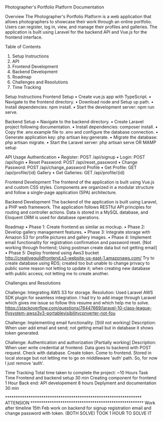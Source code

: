 Photographer's Portfolio Platform Documentation

Overview
The Photographer's Portfolio Platform is a web application that allows photographers to showcase their work through an online portfolio. Users can register, log in, view, and manage their profiles and galleries. The application is built using Laravel for the backend API and Vue.js for the frontend interface.

Table of Contents
1.	Setup Instructions
2.	API
3.	Frontend Development
4.	Backend Development
5.	Roadmap
6.	Challenges and Resolutions
7.	Time Tracking

Setup Instructions
Frontend Setup
•	Create vue.js app with TypeScript.
•	Navigate to the frontend directory.
•	Download node and Setup up path.
•	Install dependencies: npm install.
•	Start the development server: npm run serve.

Backend Setup
•	Navigate to the backend directory.
•	Create Laravel project following documentation.
•	Install dependencies: composer install.
•	Copy the .env.example file to .env and configure the database connection.
•	Generate application key: php artisan key:generate.
•	Migrate the database: php artisan migrate.
•	Start the Laravel server: php artisan serve OR MAMP setup

API Usage
Authentication
•	Register: POST /api/signup
•	Login: POST /api/login
•	Reset Password: POST /api/reset_password
•	Change Password: POST /api/change_password
Profile
•	Get Profile: GET /api/profile/{id}
Gallery
•	Get Galleries: GET /api/profile/{id}

Frontend Development
The frontend of the application is built using Vue.js and custom CSS styles. Components are organized in a modular structure and follow a single-page application (SPA) architecture.

Backend Development
The backend of the application is built using Laravel, a PHP web framework. The application follows RESTful API principles for routing and controller actions. Data is stored in a MySQL database, and Eloquent ORM is used for database operations.

Roadmap
•	Phase 1: Create frontend as similar as mockup.
•	Phase 2: Develop gallery management features.
•	Phase 3: Integrate storage with Amazon S3 for profile pictures and gallery images.
•	Phase 4: Implement email functionality for registration confirmation and password reset. [Not working through frontend; Using postman create data but not getting email]
•	Phase 5: Deploy frontend using Aws3 bucket
http://creativeguildfrontend.s3-website-us-east-1.amazonaws.com/
Try to create database using RDS; created too but unable to change privacy to public some reason not letting to update it; when creating new database with public access; not letting me to create another.

Challenges and Resolutions

Challenge: Integrating AWS S3 for storage.
Resolution: Used Laravel AWS SDK plugin for seamless integration. I had try to add image through Laravel which gives me issue so follow this resume and which help me to solve.
https://stackoverflow.com/questions/76447669/laravel-10-class-league-flysystem-awss3v3-portablevisibilityconverter-not-fou

Challenge: Implementing email functionality. [Still not working]
Description: When user add email and send; not getting email but in database it shows token generated.

Challenge: Authentication and authorization [Partially working]
Description: When user write credential at frontend. Data goes to backend with POST request. Check with database. Create token. Come to frontend. Stored in local storage but not letting me to go on middleware ‘auth’ path. So, for now I just remove ‘auth’.

Time Tracking
Total time taken to complete the project: ~10 Hours
Task	Time
Frontend and backend setup	30 min
Creating component for frontend	1 Hour
Back end: API developement	8 hours
Deplyment and documentation	30 min

**************************************************************** ATTENSION *****************************************************
Work after timeline
15th Feb work on backend for signup registration email and change password with token. (BOTH SOLVE)
TOOK 1 HOUR TO SOLVE IT
